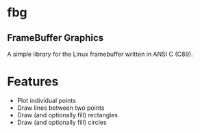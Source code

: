 # fbg
## FrameBuffer Graphics

A simple library for the Linux framebuffer written in ANSI C (C89).

# Features
* Plot individual points
* Draw lines between two points
* Draw (and optionally fill) rectangles
* Draw (and optionally fill) circles
